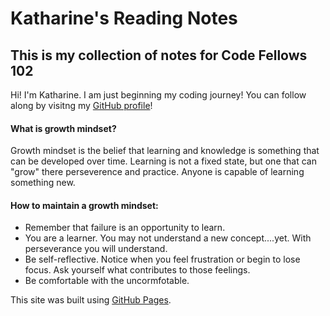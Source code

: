 # Katharine's Reading Notes

## This is my collection of notes for Code Fellows 102

Hi! I'm Katharine. I am just beginning my coding journey! You can follow along by visitng my [GitHub profile](https://github.com/kath-a-rine)!

#### What is growth mindset?

Growth mindset is the belief that learning and knowledge is something that can be developed over time. Learning is not a fixed state, but one that can "grow" there perseverence and practice. Anyone is capable of learning something new. 

#### How to maintain a growth mindset:
* Remember that failure is an opportunity to learn. 
* You are a learner. You may not understand a new concept....yet. With perseverance you will understand.
* Be self-reflective. Notice when you feel frustration or begin to lose focus. Ask yourself what contributes to those feelings. 
* Be comfortable with the uncormfotable. 

This site was built using [GitHub Pages](https://pages.github.com/). 

